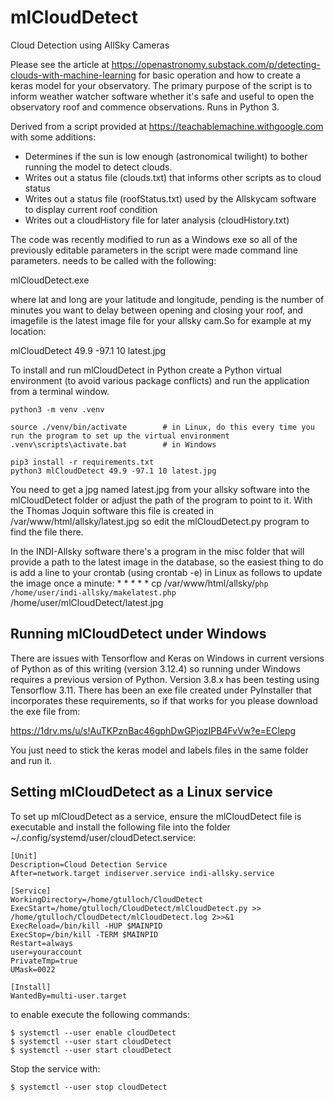 # mlCloudDetect
Cloud Detection using AllSky Cameras

Please see the article at https://openastronomy.substack.com/p/detecting-clouds-with-machine-learning for basic operation and how to create a keras model for your observatory. The primary purpose of the script is to inform weather watcher software whether it's safe and useful to open the observatory roof and commence observations. Runs in Python 3.

Derived from a script provided at https://teachablemachine.withgoogle.com with some additions:
* Determines if the sun is low enough (astronomical twilight) to bother running the model to detect clouds.
* Writes out a status file (clouds.txt) that informs other scripts as to cloud status
* Writes out a status file (roofStatus.txt) used by the Allskycam software to display current roof condition
* Writes out a cloudHistory file for later analysis (cloudHistory.txt)

The code was recently modified to run as a Windows exe so all of the previously editable parameters in the script were made command line parameters. needs to be called with the following:

mlCloudDetect.exe <lat> <long> <pending> <imagefile>

where lat and long are your latitude and longitude, pending is the number of minutes you want to delay between opening and closing your roof, and imagefile is the latest image file for your allsky cam.So for example at my location:

mlCloudDetect 49.9 -97.1 10 latest.jpg

To install and run mlCloudDetect in Python create a Python virtual environment (to avoid various package conflicts) and run the application from a terminal window.

    python3 -m venv .venv

    source ./venv/bin/activate        # in Linux, do this every time you run the program to set up the virtual environment
    .venv\scripts\activate.bat        # in Windows

    pip3 install -r requirements.txt
    python3 mlCloudDetect 49.9 -97.1 10 latest.jpg

You need to get a jpg named latest.jpg from your allsky software into the mlCloudDetect folder or adjust the path of the program to point to it. With the Thomas Joquin software this file is created in /var/www/html/allsky/latest.jpg so edit the mlCloudDetect.py program to find the file there.

In the INDI-Allsky software there's a program in the misc folder that will provide a path to the latest image in the database, so the easiest thing to do is add a line to your crontab (using crontab -e) in Linux as follows to update the image once a minute:
    * * * * * cp /var/www/html/allsky/`php /home/user/indi-allsky/makelatest.php` /home/user/mlCloudDetect/latest.jpg

## Running mlCloudDetect under Windows
There are issues with Tensorflow and Keras on Windows in current versions of Python as of this writing (version 3.12.4) so running under Windows requires a previous version of Python. Version 3.8.x has been testing using Tensorflow 3.11. There has been an exe file created under PyInstaller that incorporates these requirements, so if that works for you please download the exe file from:

https://1drv.ms/u/s!AuTKPznBac46gphDwGPjozIPB4FvVw?e=EClepg

You just need to stick the keras model and labels files in the same folder and run it.

## Setting mlCloudDetect as a Linux service
To set up mlCloudDetect as a service, ensure the mlCloudDetect file is executable and install the following file into the folder ~/.config/systemd/user/cloudDetect.service:

    [Unit]
    Description=Cloud Detection Service
    After=network.target indiserver.service indi-allsky.service
 
    [Service]
    WorkingDirectory=/home/gtulloch/CloudDetect
    ExecStart=/home/gtulloch/CloudDetect/mlCloudDetect.py >> /home/gtulloch/CloudDetect/mlCloudDetect.log 2>>&1 
    ExecReload=/bin/kill -HUP $MAINPID
    ExecStop=/bin/kill -TERM $MAINPID
    Restart=always
    user=youraccount
    PrivateTmp=true
    UMask=0022

    [Install]
    WantedBy=multi-user.target

to enable execute the following commands:

    $ systemctl --user enable cloudDetect
    $ systemctl --user start cloudDetect
    $ systemctl --user start cloudDetect

Stop the service with:

    $ systemctl --user stop cloudDetect

    



